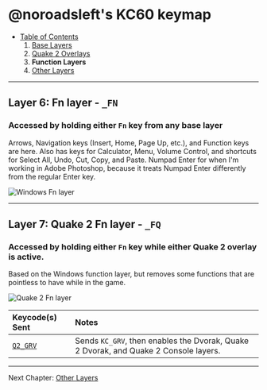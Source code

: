 # @noroadsleft's KC60 keymap

- [Table of Contents](./readme.md)
  1. [Base Layers](./readme_ch1.md)
  2. [Quake 2 Overlays](./readme_ch2.md)
  3. **Function Layers**
  4. [Other Layers](./readme_ch4.md)


----

## Layer 6: Fn layer - `_FN`

### Accessed by holding either `Fn` key from any base layer

Arrows, Navigation keys (Insert, Home, Page Up, etc.), and Function keys are here. Also has keys for Calculator, Menu, Volume Control, and shortcuts for Select All, Undo, Cut, Copy, and Paste. Numpad Enter for when I'm working in Adobe Photoshop, because it treats Numpad Enter differently from the regular Enter key.

![Windows Fn layer](https://raw.githubusercontent.com/noroadsleft/qmk_images/master/keyboards/kc60/keymaps/noroadsleft/Fn.png)


----

## Layer 7: Quake 2 Fn layer - `_FQ`

### Accessed by holding either `Fn` key while either Quake 2 overlay is active.

Based on the Windows function layer, but removes some functions that are pointless to have while in the game.

![Quake 2 Fn layer](https://raw.githubusercontent.com/noroadsleft/qmk_images/master/keyboards/kc60/keymaps/noroadsleft/Quake%202%20Fn.png)

Keycode(s) Sent                   | Notes
:-------------------------------- | :----
[`Q2_GRV`](./keymap.c#L130-L137)  | Sends `KC_GRV`, then enables the Dvorak, Quake 2 Dvorak, and Quake 2 Console layers.




----

Next Chapter: [Other Layers](./readme_ch4.md)
